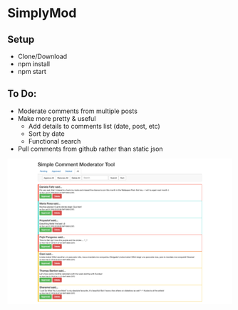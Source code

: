 # SimplyMod

## Setup
+ Clone/Download
+ npm install
+ npm start

## To Do:

+ Moderate comments from multiple posts
+ Make more pretty & useful
	+ Add details to comments list (date, post, etc)
	+ Sort by date 
	+ Functional search
+ Pull comments from github rather than static json

<img src ="/src/static/screenshot.png">

